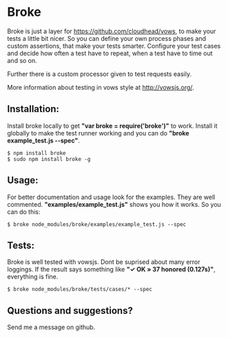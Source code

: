 # Broke

  Broke is just a layer for https://github.com/cloudhead/vows,
  to make your tests a little bit nicer. So you can define your
  own process phases and custom assertions, that make your tests
  smarter. Configure your test cases and decide how often a test
  have to repeat, when a test have to time out and so on.

  Further there is a custom processor given to test requests
  easily.

  More information about testing in vows style at http://vowsjs.org/.



## Installation:

  Install broke locally to get **"var broke = require('broke')"**
  to work. Install it globally to make the test runner
  working and you can do **"broke example_test.js --spec"**.

    $ npm install broke
    $ sudo npm install broke -g



## Usage:

  For better documentation and usage look for the examples.
  They are well commented. **"examples/example_test.js"**
  shows you how it works. So you can do this:

    $ broke node_modules/broke/examples/example_test.js --spec



## Tests:

  Broke is well tested with vowsjs. Dont be suprised about many
  error loggings. If the result says something like
  **"✓ OK » 37 honored (0.127s)"**, everything is fine.

    $ broke node_modules/broke/tests/cases/* --spec



## Questions and suggestions?

  Send me a message on github.

